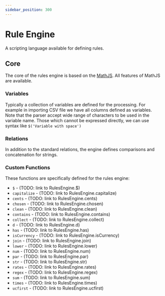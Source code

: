 ```yaml
---
sidebar_position: 300
---
```


# Rule Engine

A scripting language available for defining rules.

## Core
The core of the rules engine is based on the [MathJS](https://mathjs.org/docs/expressions/syntax.html).
All features of MathJS are available.

### Variables
Typically a collection of variables are defined for the processing. For example in importing CSV file
we have all columns defined as variables. Note that the parser accept wide range of characters to be
used in the variable name. Those which cannot be expressed directly, we can use syntax like
  `$('Variable with space')`

### Relations
In addition to the standard relations, the engine defines comparisons and concatenation for strings.

### Custom Functions
These functions are specifically defined for the rules engine:
* `$` - (TODO: link to RulesEngine.$)
* `capitalize` - (TODO: link to RulesEngine.capitalize)
* `cents` - (TODO: link to RulesEngine.cents)
* `chosen` - (TODO: link to RulesEngine.chosen)
* `clean` - (TODO: link to RulesEngine.clean)
* `contains` - (TODO: link to RulesEngine.contains)
* `collect` - (TODO: link to RulesEngine.collect)
* `d` - (TODO: link to RulesEngine.d)
* `has` - (TODO: link to RulesEngine.has)
* `isCurrency` - (TODO: link to RulesEngine.isCurrency)
* `join` - (TODO: link to RulesEngine.join)
* `lower` - (TODO: link to RulesEngine.lower)
* `num` - (TODO: link to RulesEngine.num)
* `par` - (TODO: link to RulesEngine.par)
* `str` - (TODO: link to RulesEngine.str)
* `rates` - (TODO: link to RulesEngine.rates)
* `regex` - (TODO: link to RulesEngine.regex)
* `sum` - (TODO: link to RulesEngine.sum)
* `times` - (TODO: link to RulesEngine.times)
* `ucfirst` - (TODO: link to RulesEngine.ucfirst)
